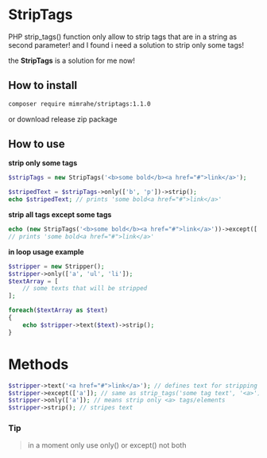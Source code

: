 # StripTags

PHP strip_tags() function only allow to strip tags that are in a string as second parameter!
and I found i need a solution to strip only some tags!

the __StripTags__ is a solution for me now!

## How to install
``` bash
composer require mimrahe/striptags:1.1.0
```
or download release zip package

## How to use
__strip only some tags__
```php
$stripTags = new StripTags('<b>some bold</b><a href="#">link</a>');

$stripedText = $stripTags->only(['b', 'p'])->strip();
echo $stripedText; // prints 'some bold<a href="#">link</a>'
```

__strip all tags except some tags__
```php
echo (new StripTags('<b>some bold</b><a href="#">link</a>'))->except(['a'])->strip();
// prints 'some bold<a href="#">link</a>'
```

__in loop usage example__
```php
$stripper = new Stripper();
$stripper->only(['a', 'ul', 'li']);
$textArray = [
    // some texts that will be stripped
];

foreach($textArray as $text)
{
    echo $stripper->text($text)->strip();
}
```

# Methods
```php
$stripper->text('<a href="#">link</a>'); // defines text for stripping
$stripper->except(['a']); // same as strip_tags('some tag text', '<a>');
$stripper->only(['a']); // means strip only <a> tags/elements
$stripper->strip(); // stripes text
```
### Tip
> in a moment only use only() or except() not both
